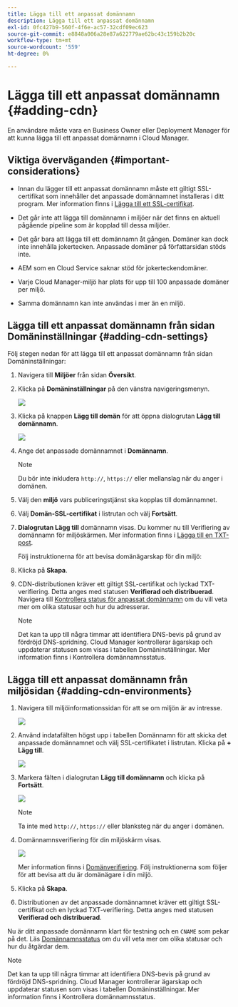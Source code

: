 ```yaml
---
title: Lägga till ett anpassat domännamn
description: Lägga till ett anpassat domännamn
exl-id: 0fc427b9-560f-4f6e-ac57-32cdf09ec623
source-git-commit: e8848a006a28e87a622779ae62bc43c159b2b20c
workflow-type: tm+mt
source-wordcount: '559'
ht-degree: 0%

---
```


# Lägga till ett anpassat domännamn {#adding-cdn}

En användare måste vara en Business Owner eller Deployment Manager för att kunna lägga till ett anpassat domännamn i Cloud Manager.

## Viktiga överväganden {#important-considerations}

* Innan du lägger till ett anpassat domännamn måste ett giltigt SSL-certifikat som innehåller det anpassade domännamnet installeras i ditt program. Mer information finns i [Lägga till ett SSL-certifikat](/help/implementing/cloud-manager/managing-ssl-certifications/add-ssl-certificate.md).

* Det går inte att lägga till domännamn i miljöer när det finns en aktuell pågående pipeline som är kopplad till dessa miljöer.

* Det går bara att lägga till ett domännamn åt gången. Domäner kan dock inte innehålla jokertecken. Anpassade domäner på författarsidan stöds inte.

* AEM som en Cloud Service saknar stöd för jokerteckendomäner.

* Varje Cloud Manager-miljö har plats för upp till 100 anpassade domäner per miljö.

* Samma domännamn kan inte användas i mer än en miljö.

## Lägga till ett anpassat domännamn från sidan Domäninställningar {#adding-cdn-settings}

Följ stegen nedan för att lägga till ett anpassat domännamn från sidan Domäninställningar:

1. Navigera till **Miljöer** från sidan **Översikt**.

1. Klicka på **Domäninställningar** på den vänstra navigeringsmenyn.

   ![](/help/implementing/cloud-manager/assets/cdn/cdn-create.png)

1. Klicka på knappen **Lägg till domän** för att öppna dialogrutan **Lägg till domännamn**.

   ![](/help/implementing/cloud-manager/assets/cdn/cdn-create2.png)

1. Ange det anpassade domännamnet i **Domännamn**.

   >[!NOTE]
   >Du bör inte inkludera `http://`, `https://` eller mellanslag när du anger i domänen.

1. Välj den **miljö** vars publiceringstjänst ska kopplas till domännamnet.

1. Välj **Domän-SSL-certifikat** i listrutan och välj **Fortsätt**.

1. **Dialogrutan Lägg till** domännamn visas. Du kommer nu till Verifiering av domännamn för miljöskärmen. Mer information finns i [Lägga till en TXT-post](/help/implementing/cloud-manager/custom-domain-names/add-text-record.md).

   Följ instruktionerna för att bevisa domänägarskap för din miljö:

1. Klicka på **Skapa**.
1. CDN-distributionen kräver ett giltigt SSL-certifikat och lyckad TXT-verifiering. Detta anges med statusen **Verifierad och distribuerad**.
Navigera till [Kontrollera status för anpassat domännamn](/help/implementing/cloud-manager/custom-domain-names/check-domain-name-status.md) om du vill veta mer om olika statusar och hur du adresserar.

   >[!NOTE]
   >Det kan ta upp till några timmar att identifiera DNS-bevis på grund av fördröjd DNS-spridning. Cloud Manager kontrollerar ägarskap och uppdaterar statusen som visas i tabellen Domäninställningar. Mer information finns i Kontrollera domännamnsstatus.

## Lägga till ett anpassat domännamn från miljösidan {#adding-cdn-environments}

1. Navigera till miljöinformationssidan för att se om miljön är av intresse.

   ![](/help/implementing/cloud-manager/assets/cdn/cdn-create4.png)

1. Använd indatafälten högst upp i tabellen Domännamn för att skicka det anpassade domännamnet och välj SSL-certifikatet i listrutan. Klicka på **+ Lägg till**.

   ![](/help/implementing/cloud-manager/assets/cdn/cdn-create3.png)

1. Markera fälten i dialogrutan **Lägg till domännamn** och klicka på **Fortsätt**.

   ![](/help/implementing/cloud-manager/assets/cdn/cdn-create5.png)

   >[!NOTE]
   >Ta inte med `http://`, `https://` eller blanksteg när du anger i domänen.

1. Domännamnsverifiering för din miljöskärm visas.

   ![](/help/implementing/cloud-manager/assets/cdn/cdn-create6.png)

   Mer information finns i [Domänverifiering](/help/implementing/cloud-manager/custom-domain-names/add-text-record.md). Följ instruktionerna som följer för att bevisa att du är domänägare i din miljö.

1. Klicka på **Skapa**.

1. Distributionen av det anpassade domännamnet kräver ett giltigt SSL-certifikat och en lyckad TXT-verifiering. Detta anges med statusen **Verifierad och distribuerad**.

Nu är ditt anpassade domännamn klart för testning och en `CNAME` som pekar på det. Läs [Domännamnsstatus](/help/implementing/cloud-manager/custom-domain-names/check-domain-name-status.md) om du vill veta mer om olika statusar och hur du åtgärdar dem.

>[!NOTE]
>Det kan ta upp till några timmar att identifiera DNS-bevis på grund av fördröjd DNS-spridning. Cloud Manager kontrollerar ägarskap och uppdaterar statusen som visas i tabellen Domäninställningar. Mer information finns i Kontrollera domännamnsstatus.
